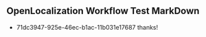 ## OpenLocalization Workflow Test MarkDown
* 71dc3947-925e-46ec-b1ac-11b031e17687 
thanks!<!--HONumber=Mar16_HO2-->
